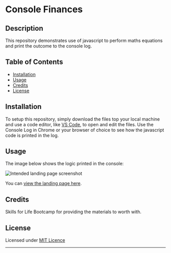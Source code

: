# Console Finances

## Description 

This repository demonstrates use of javascript to perform maths equations and print the outcome to the console log.


## Table of Contents

* [Installation](#installation)
* [Usage](#usage)
* [Credits](#credits)
* [License](#license)


## Installation

To setup this repository, simply download the files top your local machine and use a code editor, like [VS Code](https://github.com/microsoft/vscode), to open and edit the files. Use the Console Log in Chrome or your browser of choice to see how the javascript code is printed in the log.


## Usage 

The image below shows the logic printed in the console:

![Intended landing page screenshot](https://github.com/ibanezlewis/bootstrap-portfolio/blob/main/images/readme-image.png)

You can [view the landing page here](https://ibanezlewis.github.io/bootstrap-portfolio/).

## Credits

Skills for Life Bootcamp for providing the materials to worth with.


## License

Licensed under [MIT Licence](https://choosealicense.com/licenses/mit/)

---